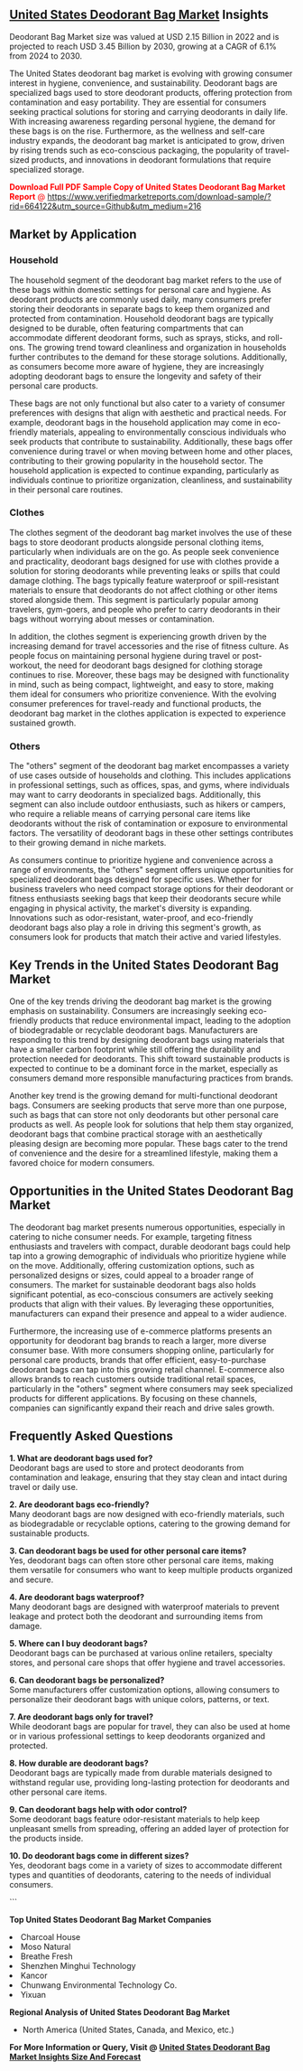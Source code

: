 <h2><a href="https://www.verifiedmarketreports.com/download-sample/?rid=664122&amp;utm_source=Github&amp;utm_medium=216" target="_blank">United States Deodorant Bag Market</a> Insights</h2><p>Deodorant Bag Market size was valued at USD 2.15 Billion in 2022 and is projected to reach USD 3.45 Billion by 2030, growing at a CAGR of 6.1% from 2024 to 2030.</p><p><p>The United States deodorant bag market is evolving with growing consumer interest in hygiene, convenience, and sustainability. Deodorant bags are specialized bags used to store deodorant products, offering protection from contamination and easy portability. They are essential for consumers seeking practical solutions for storing and carrying deodorants in daily life. With increasing awareness regarding personal hygiene, the demand for these bags is on the rise. Furthermore, as the wellness and self-care industry expands, the deodorant bag market is anticipated to grow, driven by rising trends such as eco-conscious packaging, the popularity of travel-sized products, and innovations in deodorant formulations that require specialized storage. <p><span class=""><span style="color: #ff0000;"><strong>Download Full PDF Sample Copy of United States Deodorant Bag Market Report</strong> @ </span><a href="https://www.verifiedmarketreports.com/download-sample/?rid=664122&amp;utm_source=Github&amp;utm_medium=216" target="_blank">https://www.verifiedmarketreports.com/download-sample/?rid=664122&amp;utm_source=Github&amp;utm_medium=216</a></span></p></p><h2>Market by Application</h2><h3>Household</h3><p>The household segment of the deodorant bag market refers to the use of these bags within domestic settings for personal care and hygiene. As deodorant products are commonly used daily, many consumers prefer storing their deodorants in separate bags to keep them organized and protected from contamination. Household deodorant bags are typically designed to be durable, often featuring compartments that can accommodate different deodorant forms, such as sprays, sticks, and roll-ons. The growing trend toward cleanliness and organization in households further contributes to the demand for these storage solutions. Additionally, as consumers become more aware of hygiene, they are increasingly adopting deodorant bags to ensure the longevity and safety of their personal care products.<p>These bags are not only functional but also cater to a variety of consumer preferences with designs that align with aesthetic and practical needs. For example, deodorant bags in the household application may come in eco-friendly materials, appealing to environmentally conscious individuals who seek products that contribute to sustainability. Additionally, these bags offer convenience during travel or when moving between home and other places, contributing to their growing popularity in the household sector. The household application is expected to continue expanding, particularly as individuals continue to prioritize organization, cleanliness, and sustainability in their personal care routines.</p><h3>Clothes</h3><p>The clothes segment of the deodorant bag market involves the use of these bags to store deodorant products alongside personal clothing items, particularly when individuals are on the go. As people seek convenience and practicality, deodorant bags designed for use with clothes provide a solution for storing deodorants while preventing leaks or spills that could damage clothing. The bags typically feature waterproof or spill-resistant materials to ensure that deodorants do not affect clothing or other items stored alongside them. This segment is particularly popular among travelers, gym-goers, and people who prefer to carry deodorants in their bags without worrying about messes or contamination.<p>In addition, the clothes segment is experiencing growth driven by the increasing demand for travel accessories and the rise of fitness culture. As people focus on maintaining personal hygiene during travel or post-workout, the need for deodorant bags designed for clothing storage continues to rise. Moreover, these bags may be designed with functionality in mind, such as being compact, lightweight, and easy to store, making them ideal for consumers who prioritize convenience. With the evolving consumer preferences for travel-ready and functional products, the deodorant bag market in the clothes application is expected to experience sustained growth.</p><h3>Others</h3><p>The "others" segment of the deodorant bag market encompasses a variety of use cases outside of households and clothing. This includes applications in professional settings, such as offices, spas, and gyms, where individuals may want to carry deodorants in specialized bags. Additionally, this segment can also include outdoor enthusiasts, such as hikers or campers, who require a reliable means of carrying personal care items like deodorants without the risk of contamination or exposure to environmental factors. The versatility of deodorant bags in these other settings contributes to their growing demand in niche markets. <p>As consumers continue to prioritize hygiene and convenience across a range of environments, the "others" segment offers unique opportunities for specialized deodorant bags designed for specific uses. Whether for business travelers who need compact storage options for their deodorant or fitness enthusiasts seeking bags that keep their deodorants secure while engaging in physical activity, the market's diversity is expanding. Innovations such as odor-resistant, water-proof, and eco-friendly deodorant bags also play a role in driving this segment's growth, as consumers look for products that match their active and varied lifestyles.</p><h2>Key Trends in the United States Deodorant Bag Market</h2><p>One of the key trends driving the deodorant bag market is the growing emphasis on sustainability. Consumers are increasingly seeking eco-friendly products that reduce environmental impact, leading to the adoption of biodegradable or recyclable deodorant bags. Manufacturers are responding to this trend by designing deodorant bags using materials that have a smaller carbon footprint while still offering the durability and protection needed for deodorants. This shift toward sustainable products is expected to continue to be a dominant force in the market, especially as consumers demand more responsible manufacturing practices from brands.</p><p>Another key trend is the growing demand for multi-functional deodorant bags. Consumers are seeking products that serve more than one purpose, such as bags that can store not only deodorants but other personal care products as well. As people look for solutions that help them stay organized, deodorant bags that combine practical storage with an aesthetically pleasing design are becoming more popular. These bags cater to the trend of convenience and the desire for a streamlined lifestyle, making them a favored choice for modern consumers.</p><h2>Opportunities in the United States Deodorant Bag Market</h2><p>The deodorant bag market presents numerous opportunities, especially in catering to niche consumer needs. For example, targeting fitness enthusiasts and travelers with compact, durable deodorant bags could help tap into a growing demographic of individuals who prioritize hygiene while on the move. Additionally, offering customization options, such as personalized designs or sizes, could appeal to a broader range of consumers. The market for sustainable deodorant bags also holds significant potential, as eco-conscious consumers are actively seeking products that align with their values. By leveraging these opportunities, manufacturers can expand their presence and appeal to a wider audience.</p><p>Furthermore, the increasing use of e-commerce platforms presents an opportunity for deodorant bag brands to reach a larger, more diverse consumer base. With more consumers shopping online, particularly for personal care products, brands that offer efficient, easy-to-purchase deodorant bags can tap into this growing retail channel. E-commerce also allows brands to reach customers outside traditional retail spaces, particularly in the "others" segment where consumers may seek specialized products for different applications. By focusing on these channels, companies can significantly expand their reach and drive sales growth.</p><h2>Frequently Asked Questions</h2><p><strong>1. What are deodorant bags used for?</strong><br>Deodorant bags are used to store and protect deodorants from contamination and leakage, ensuring that they stay clean and intact during travel or daily use.</p><p><strong>2. Are deodorant bags eco-friendly?</strong><br>Many deodorant bags are now designed with eco-friendly materials, such as biodegradable or recyclable options, catering to the growing demand for sustainable products.</p><p><strong>3. Can deodorant bags be used for other personal care items?</strong><br>Yes, deodorant bags can often store other personal care items, making them versatile for consumers who want to keep multiple products organized and secure.</p><p><strong>4. Are deodorant bags waterproof?</strong><br>Many deodorant bags are designed with waterproof materials to prevent leakage and protect both the deodorant and surrounding items from damage.</p><p><strong>5. Where can I buy deodorant bags?</strong><br>Deodorant bags can be purchased at various online retailers, specialty stores, and personal care shops that offer hygiene and travel accessories.</p><p><strong>6. Can deodorant bags be personalized?</strong><br>Some manufacturers offer customization options, allowing consumers to personalize their deodorant bags with unique colors, patterns, or text.</p><p><strong>7. Are deodorant bags only for travel?</strong><br>While deodorant bags are popular for travel, they can also be used at home or in various professional settings to keep deodorants organized and protected.</p><p><strong>8. How durable are deodorant bags?</strong><br>Deodorant bags are typically made from durable materials designed to withstand regular use, providing long-lasting protection for deodorants and other personal care items.</p><p><strong>9. Can deodorant bags help with odor control?</strong><br>Some deodorant bags feature odor-resistant materials to help keep unpleasant smells from spreading, offering an added layer of protection for the products inside.</p><p><strong>10. Do deodorant bags come in different sizes?</strong><br>Yes, deodorant bags come in a variety of sizes to accommodate different types and quantities of deodorants, catering to the needs of individual consumers.</p>```</p><p><strong>Top United States Deodorant Bag Market Companies</strong></p><div data-test-id=""><p><li>Charcoal House</li><li> Moso Natural</li><li> Breathe Fresh</li><li> Shenzhen Minghui Technology</li><li> Kancor</li><li> Chunwang Environmental Technology Co.</li><li> Yixuan</li></p><div><strong>Regional Analysis of&nbsp;United States Deodorant Bag Market</strong></div><ul><li dir="ltr"><p dir="ltr">North America&nbsp;(United States, Canada, and Mexico, etc.)</p></li></ul><p><strong>For More Information or Query, Visit @&nbsp;</strong><strong><a href="https://www.verifiedmarketreports.com/product/deodorant-bag-market/?utm_source=Github&amp;utm_medium=216" target="_blank">United States Deodorant Bag Market Insights Size And Forecast</a></strong></p></div>
